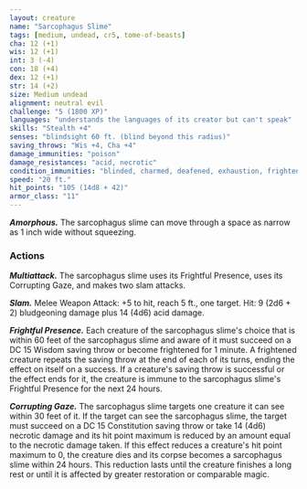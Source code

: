 ```yaml
---
layout: creature
name: "Sarcophagus Slime"
tags: [medium, undead, cr5, tome-of-beasts]
cha: 12 (+1)
wis: 12 (+1)
int: 3 (-4)
con: 18 (+4)
dex: 12 (+1)
str: 14 (+2)
size: Medium undead
alignment: neutral evil
challenge: "5 (1800 XP)"
languages: "understands the languages of its creator but can't speak"
skills: "Stealth +4"
senses: "blindsight 60 ft. (blind beyond this radius)"
saving_throws: "Wis +4, Cha +4"
damage_immunities: "poison"
damage_resistances: "acid, necrotic"
condition_immunities: "blinded, charmed, deafened, exhaustion, frightened, poisoned, prone"
speed: "20 ft."
hit_points: "105 (14d8 + 42)"
armor_class: "11"
---
```


***Amorphous.*** The sarcophagus slime can move through a space as narrow as 1 inch wide without squeezing.

### Actions

***Multiattack.*** The sarcophagus slime uses its Frightful Presence, uses its Corrupting Gaze, and makes two slam attacks.

***Slam.*** Melee Weapon Attack: +5 to hit, reach 5 ft., one target. Hit: 9 (2d6 + 2) bludgeoning damage plus 14 (4d6) acid damage.

***Frightful Presence.*** Each creature of the sarcophagus slime's choice that is within 60 feet of the sarcophagus slime and aware of it must succeed on a DC 15 Wisdom saving throw or become frightened for 1 minute. A frightened creature repeats the saving throw at the end of each of its turns, ending the effect on itself on a success. If a creature's saving throw is successful or the effect ends for it, the creature is immune to the sarcophagus slime's Frightful Presence for the next 24 hours.

***Corrupting Gaze.*** The sarcophagus slime targets one creature it can see within 30 feet of it. If the target can see the sarcophagus slime, the target must succeed on a DC 15 Constitution saving throw or take 14 (4d6) necrotic damage and its hit point maximum is reduced by an amount equal to the necrotic damage taken. If this effect reduces a creature's hit point maximum to 0, the creature dies and its corpse becomes a sarcophagus slime within 24 hours. This reduction lasts until the creature finishes a long rest or until it is affected by greater restoration or comparable magic.


